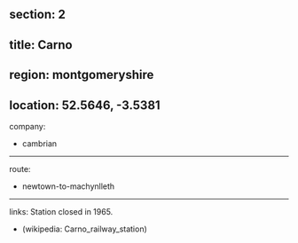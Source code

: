 section: 2
----
title: Carno
----
region: montgomeryshire
----
location: 52.5646, -3.5381
----
company:
- cambrian
----
route:
- newtown-to-machynlleth
----
links:
Station closed in 1965.
- (wikipedia: Carno_railway_station)
